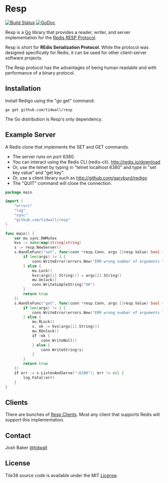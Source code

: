 Resp
====

[![Build Status](https://travis-ci.org/tidwall/resp.svg?branch=master)](https://travis-ci.org/tidwall/resp)
[![GoDoc](https://godoc.org/github.com/tidwall/resp?status.svg)](https://godoc.org/github.com/tidwall/resp)

Resp is a [Go](http://golang.org/) library that provides a reader, writer, and server implementation for the [Redis RESP Protocol](http://redis.io/topics/protocol).

Resp is short for **REdis Serialization Protocol**.
While the protocol was designed specifically for Redis, it can be used for other client-server software projects.

The Resp protocol has the advantages of being human readable and with performance of a binary protocol.

Installation
------------

Install Redigo using the "go get" command:

    go get github.com/tidwall/resp

The Go distribution is Resp's only dependency.

Example Server
--------------

A Redis clone that implements the SET and GET commands.

- The server runs on port 6380.
- You can interact using the Redis CLI (redis-cli). http://redis.io/download
- Or, use the telnet by typing in "telnet localhost 6380" and type in "set key value" and "get key".
- Or, use a client library such as http://github.com/garyburd/redigo
- The "QUIT" command will close the connection.

```go
package main

import (
    "errors"
    "log"
    "sync"
    "github.com/tidwall/resp"
)

func main() {
    var mu sync.RWMutex
    kvs := make(map[string]string)
    s := resp.NewServer()
    s.HandleFunc("set", func(conn *resp.Conn, args []resp.Value) bool {
        if len(args) != 3 {
            conn.WriteError(errors.New("ERR wrong number of arguments for 'set' command"))
        } else {
            mu.Lock()
            kvs[args[1].String()] = args[2].String()
            mu.Unlock()
            conn.WriteSimpleString("OK")
        }
        return true
    })
    s.HandleFunc("get", func(conn *resp.Conn, args []resp.Value) bool {
        if len(args) != 2 {
            conn.WriteError(errors.New("ERR wrong number of arguments for 'get' command"))
        } else {
            mu.RLock()
            s, ok := kvs[args[1].String()]
            mu.RUnlock()
            if !ok {
                conn.WriteNull()
            } else {
                conn.WriteString(s)
            }
        }
        return true
    })
    if err := s.ListenAndServe(":6380"); err != nil {
        log.Fatal(err)
    }
}
```

Clients
-------

There are bunches of [Resp Clients](http://redis.io/clients). Most any client that supports Redis will support this implementation.

Contact
-------

Josh Baker [@tidwall](http://twitter.com/tidwall)

License
-------

Tile38 source code is available under the MIT [License](/LICENSE).

